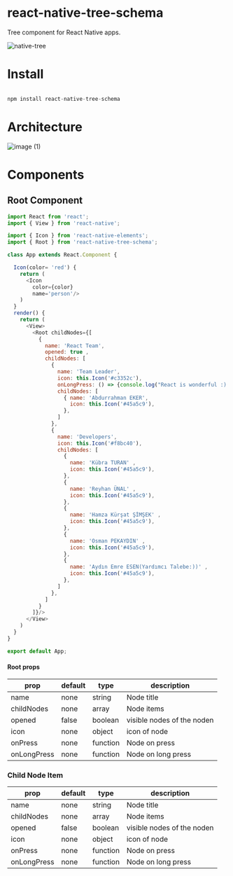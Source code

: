 # react-native-tree-schema
Tree component for React Native apps.

![native-tree](https://user-images.githubusercontent.com/30048977/60381527-dacd4600-9a5e-11e9-8305-69bbd305c5e7.gif)
# Install

```javascript

npm install react-native-tree-schema

```
# Architecture
![image (1)](https://user-images.githubusercontent.com/30048977/56694176-cd0de400-66ee-11e9-9984-6ef9846e7090.png)

# Components

## Root Component

```javascript
import React from 'react';
import { View } from 'react-native';

import { Icon } from 'react-native-elements';
import { Root } from 'react-native-tree-schema';

class App extends React.Component {

  Icon(color= 'red') {
    return (
      <Icon
        color={color}
        name='person'/>
    )
  }
  render() {
    return (
      <View>
        <Root childNodes={[
          { 
            name: 'React Team',
            opened: true ,
            childNodes: [
              { 
                name: 'Team Leader', 
                icon: this.Icon('#c3352c'),
                onLongPress: () => {console.log("React is wonderful :) ")},
                childNodes: [
                  { name: 'Abdurrahman EKER',
                    icon: this.Icon('#45a5c9'), 
                  },
                ]
              },
              {
                name: 'Developers', 
                icon: this.Icon('#f8bc40'),
                childNodes: [
                  { 
                    name: 'Kübra TURAN' ,
                    icon: this.Icon('#45a5c9'),
                  },
                  { 
                    name: 'Reyhan ÜNAL' ,
                    icon: this.Icon('#45a5c9'),
                  },
                  { 
                    name: 'Hamza Kürşat ŞİMŞEK' ,
                    icon: this.Icon('#45a5c9'),
                  },
                  { 
                    name: 'Osman PEKAYDIN' ,
                    icon: this.Icon('#45a5c9'),
                  },
                  { 
                    name: 'Aydın Emre ESEN(Yardımcı Talebe:))' ,
                    icon: this.Icon('#45a5c9'),
                  },
                ]
              },
            ]
          }
        ]}/>
      </View>
    )
  }
}

export default App;
```
#### Root props
| prop | default | type | description |
| ---- | ---- | ---- | ---- |
| name | none | string | Node title |
| childNodes | none | array | Node items |
| opened | false | boolean | visible nodes of the noden  |
| icon | none | object | icon of node |
| onPress | none | function | Node on press |
| onLongPress | none | function | Node on long press |


### Child Node Item
| prop | default | type | description |
| ---- | ---- | ---- | ---- |
| name | none | string | Node title |
| childNodes | none | array | Node items |
| opened | false | boolean | visible nodes of the noden  |
| icon | none | object | icon of node |
| onPress | none | function | Node on press |
| onLongPress | none | function | Node on long press |
